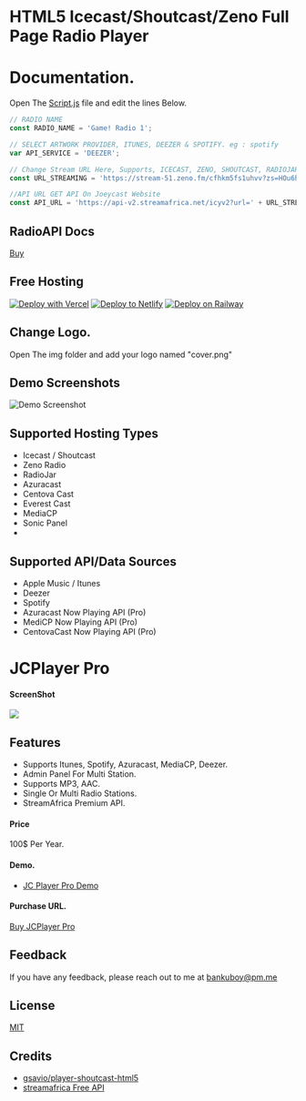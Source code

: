 
# HTML5 Icecast/Shoutcast/Zeno Full Page Radio Player

# Documentation.

Open The [Script.js](https://github.com/joeyboli/html5-shoutcast-icecast-zeno-player/blob/main/js/script.js) file and edit the lines Below.

```javascript
// RADIO NAME
const RADIO_NAME = 'Game! Radio 1';

// SELECT ARTWORK PROVIDER, ITUNES, DEEZER & SPOTIFY. eg : spotify 
var API_SERVICE = 'DEEZER';

// Change Stream URL Here, Supports, ICECAST, ZENO, SHOUTCAST, RADIOJAR and any other stream service.
const URL_STREAMING = 'https://stream-51.zeno.fm/cfhkm5fs1uhvv?zs=HOu6hxV1SG-7iGi9WGVTqQ';

//API URL GET API On Joeycast Website
const API_URL = 'https://api-v2.streamafrica.net/icyv2?url=' + URL_STREAMING;

 ```

## RadioAPI Docs

[Buy](https://docs.radioapi.me)

## Free Hosting

[![Deploy with Vercel](https://vercel.com/button)](https://vercel.com/new/clone?repository-url=https%3A%2F%2Fgithub.com%2Fjoeyboli%2FRadioPlayer)
[![Deploy to Netlify](https://www.netlify.com/img/deploy/button.svg)](https://app.netlify.com/start/deploy?repository=https://github.com/joeyboli/RadioPlayer/)
[![Deploy on Railway](https://railway.app/button.svg)](https://railway.app/template/_QMSCK)


 ## Change Logo.

 Open The img folder and add your logo named "cover.png"


 
## Demo Screenshots

![Demo Screenshot](https://i.ibb.co/xfXG7fb/Screenshot-2023-06-18-21-40-11.png)


## Supported Hosting Types
* Icecast / Shoutcast
* Zeno Radio
* RadioJar
* Azuracast
* Centova Cast
* Everest Cast
* MediaCP
* Sonic Panel
* 
## Supported API/Data Sources
* Apple Music / Itunes
* Deezer
* Spotify
* Azuracast Now Playing API (Pro)
* MediCP Now Playing API (Pro)
* CentovaCast Now Playing API (Pro)


# JCPlayer Pro
#### ScreenShot
[![](https://icdn2.streamafrica.net/boxradiostacks/6575160608505.jpg)](https://icdn2.streamafrica.net/boxradiostacks/6575160608505.jpg)

## Features
- Supports Itunes, Spotify, Azuracast, MediaCP, Deezer.
- Admin Panel For Multi Station.
- Supports MP3, AAC.
- Single Or Multi Radio Stations.
- StreamAfrica Premium API.

#### Price
100$ Per Year.

#### Demo.
- [JC Player Pro Demo](https://player.boxradio.net/ "JC Player Pro Demo")

#### Purchase URL.
[Buy JCPlayer Pro](https://spp.joeycast.com/store/jcplayer/jcplayer-pro/4)



## Feedback

If you have any feedback, please reach out to me at bankuboy@pm.me


## License

[MIT](https://github.com/gsavio/player-shoutcast-html5/blob/master/LICENSE)

## Credits
* [gsavio/player-shoutcast-html5](https://github.com/gsavio/player-shoutcast-html5)
* [streamafrica Free API](https://api.streamafrica.net/)


